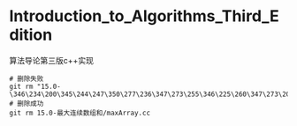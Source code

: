 # Introduction_to_Algorithms_Third_Edition
算法导论第三版c++实现

```shell
# 删除失败
git rm "15.0-\346\234\200\345\244\247\350\277\236\347\273\255\346\225\260\347\273\204\345\222\214/maxArray.cc"
# 删除成功
git rm 15.0-最大连续数组和/maxArray.cc
```
